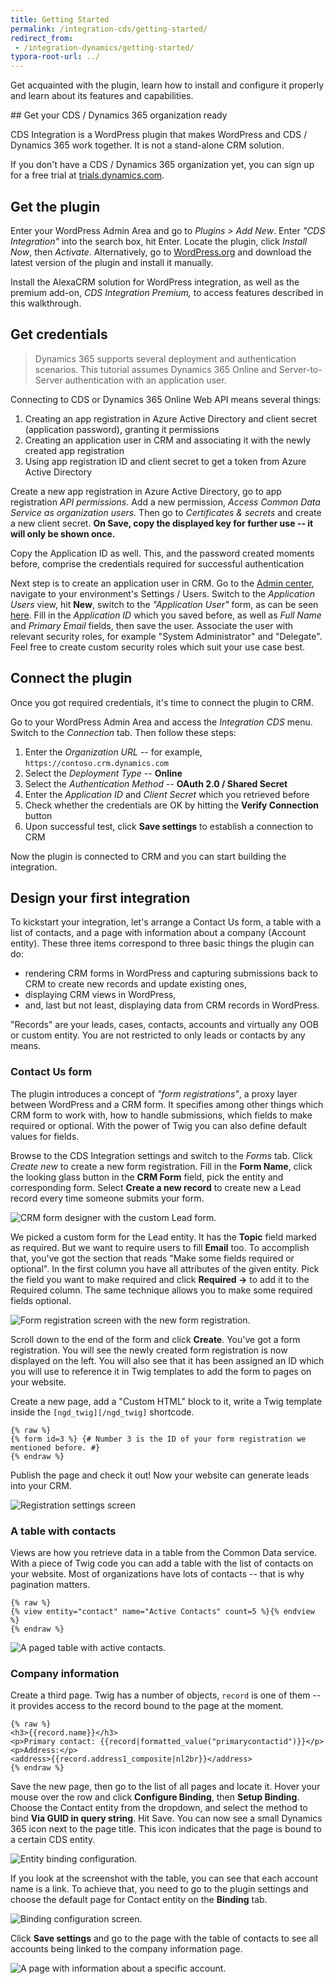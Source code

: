 ```yaml
---
title: Getting Started
permalink: /integration-cds/getting-started/
redirect_from:
 - /integration-dynamics/getting-started/
typora-root-url: ../
---
```


<p class="lead">Get acquainted with the plugin, learn how to install and configure it properly and learn about its features and capabilities.</p>
## Get your CDS / Dynamics 365 organization ready

CDS Integration is a WordPress plugin that makes WordPress and CDS / Dynamics 365 work together. It is not a stand-alone CRM solution.

If you don't have a CDS / Dynamics 365 organization yet, you can sign up for a free trial at [trials.dynamics.com](https://trials.dynamics.com/).

## Get the plugin

Enter your WordPress Admin Area and go to *Plugins > Add New*. Enter *"CDS Integration"* into the search box, hit Enter. Locate the plugin, click *Install Now*, then *Activate*. Alternatively, go to [WordPress.org](https://wordpress.org/plugins/integration-cds/) and download the latest version of the plugin and install it manually.

Install the AlexaCRM solution for WordPress integration, as well as the premium add-on, *CDS Integration Premium,* to access features described in this walkthrough.

## Get credentials

> Dynamics 365 supports several deployment and authentication scenarios. This tutorial assumes Dynamics 365 Online and Server-to-Server authentication with an application user.

Connecting to CDS or Dynamics 365 Online Web API means several things:

1. Creating an app registration in Azure Active Directory and client secret (application password), granting it permissions
2. Creating an application user in CRM and associating it with the newly created app registration
3. Using app registration ID and client secret to get a token from Azure Active Directory

Create a new app registration in Azure Active Directory, go to app registration *API permissions.* Add a new permission, *Access Common Data Service as organization users.* Then go to *Certificates & secrets* and create a new client secret. **On Save, copy the displayed key for further use -- it will only be shown once.**

Copy the Application ID as well. This, and the password created moments before, comprise the credentials required for successful authentication

Next step is to create an application user in CRM. Go to the [Admin center](https://admin.powerplatform.microsoft.com/), navigate to your environment's Settings / Users. Switch to the *Application Users* view, hit **New**, switch to the *"Application User"* form, as can be seen [here](https://docs.microsoft.com/en-us/dynamics365/customer-engagement/developer/use-multi-tenant-server-server-authentication#manually-create-a--application-user). Fill in the *Application ID* which you saved before, as well as *Full Name* and *Primary Email* fields, then save the user. Associate the user with relevant security roles, for example "System Administrator" and "Delegate". Feel free to create custom security roles which suit your use case best.

## Connect the plugin

Once you got required credentials, it's time to connect the plugin to CRM.

Go to your WordPress Admin  Area and access the *Integration CDS* menu. Switch to the *Connection* tab. Then follow these steps:

1. Enter the *Organization URL* -- for example, `https://contoso.crm.dynamics.com`
2. Select the *Deployment Type* -- **Online**
3. Select the *Authentication Method* -- **OAuth 2.0 / Shared Secret**
4. Enter the *Application ID* and *Client Secret* which you retrieved before
5. Check whether the credentials are OK by hitting the **Verify Connection** button
6. Upon successful test, click **Save settings** to establish a connection to CRM

Now the plugin is connected to CRM and you can start building the integration.

## Design your first integration

To kickstart your integration, let's arrange a Contact Us form, a table with a list of contacts, and a page with information about a company (Account entity). These three items correspond to three basic things the plugin can do:

- rendering CRM forms in WordPress and capturing submissions back to CRM to create new records and update existing ones,
- displaying CRM views in WordPress,
- and, last but not least, displaying data from CRM records in WordPress.

"Records" are your leads, cases, contacts, accounts and virtually any OOB or custom entity. You are not restricted to only leads or contacts by any means.

### Contact Us form

The plugin introduces a concept of *"form registrations"*, a proxy layer between WordPress and a CRM form. It specifies among other things which CRM form to work with, how to handle submissions, which fields to make required or optional. With the power of Twig you can also define default values for fields.

Browse to the CDS Integration settings and switch to the *Forms* tab. Click *Create new* to create a new form registration. Fill in the **Form Name**, click the looking glass button in the **CRM Form** field, pick the entity and corresponding form. Select **Create a new record** to create new a Lead record every time someone submits your form.

![CRM form designer with the custom Lead form.](/img/integration-cds/getting-started/crm-form.png)

We picked a custom form for the Lead entity. It has the **Topic** field marked as required. But we want to require users to fill **Email** too. To accomplish that, you've got the section that reads "Make some fields required or optional". In the first column you have all attributes of the given entity. Pick the field you want to make required and click **Required &rarr;** to add it to the Required column. The same technique allows you to make some required fields optional.

![Form registration screen with the new form registration.](/img/integration-cds/getting-started/form-registration.png)

Scroll down to the end of the form and click **Create**. You've got a form registration. You will see the newly created form registration is now displayed on the left. You will also see that it has been assigned an ID which you will use to reference it in Twig templates to add the form to pages on your website.

Create a new page, add a "Custom HTML" block to it, write a Twig template inside the `[ngd_twig][/ngd_twig]` shortcode.

```twig
{% raw %}
{% form id=3 %} {# Number 3 is the ID of your form registration we mentioned before. #}
{% endraw %}
```

Publish the page and check it out! Now your website can generate leads into your CRM.

![Registration settings screen](/img/integration-cds/getting-started/contact-us.png)

### A table with contacts

Views are how you retrieve data in a table from the Common Data service. With a piece of Twig code you can add a table with the list of contacts on your website. Most of organizations have lots of contacts -- that is why pagination matters.

```twig
{% raw %}
{% view entity="contact" name="Active Contacts" count=5 %}{% endview %}
{% endraw %}
```

![A paged table with active contacts.](/img/integration-cds/getting-started/view.png)

### Company information

Create a third page. Twig has a number of objects, `record` is one of them -- it provides access to the record bound to the page at the moment.

```twig
{% raw %}
<h3>{{record.name}}</h3>
<p>Primary contact: {{record|formatted_value("primarycontactid")}}</p>
<p>Address:</p>
<address>{{record.address1_composite|nl2br}}</address>
{% endraw %}
```

Save the new page, then go to the list of all pages and locate it. Hover your mouse over the row and click **Configure Binding**, then **Setup Binding**. Choose the Contact entity from the dropdown, and select the method to bind **Via GUID in query string**. Hit Save. You can now see a small Dynamics 365 icon next to the page title. This icon indicates that the page is bound to a certain CDS entity.

![Entity binding configuration.](/img/integration-cds/getting-started/page-binding.png)

If you look at the screenshot with the table, you can see that each account name is a link. To achieve that, you need to go to the plugin settings and choose the default page for Contact entity on the **Binding** tab.

![Binding configuration screen.](/img/integration-cds/getting-started/binding-settings.png)

Click **Save settings** and go to the page with the table of contacts to see all accounts being linked to the company information page.

![A page with information about a specific account.](/img/integration-cds/getting-started/bound-page.png)
